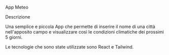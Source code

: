 App Meteo

Descrizione

Una semplice e piccola App che permette di inserire il nome di una città nell'apposito campo e visualizzare così le condizioni climatiche dei prossimi 5 giorni.

Le tecnologie che sono state utilizzate sono React e Tailwind.
